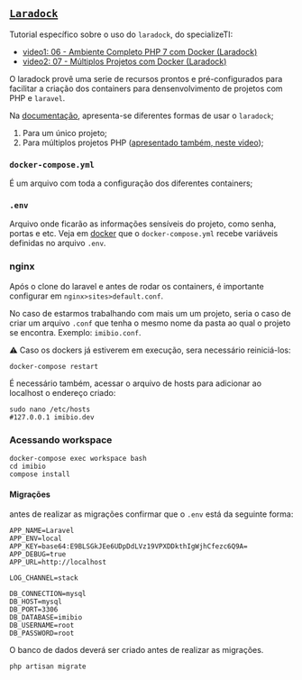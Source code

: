 ## [`Laradock`](https://laradock.io/)

Tutorial específico sobre o uso do `laradock`, do specializeTI:

* [video1: 06 - Ambiente Completo PHP 7 com Docker (Laradock)
](https://www.youtube.com/watch?v=6XfZLqoywz4)
* [video2: 07 - Múltiplos Projetos com Docker (Laradock)](https://www.youtube.com/watch?v=lKhlG4xHKGM)

O laradock provê uma serie de recursos prontos e pré-configurados para facilitar a criação dos containers para densenvolvimento de projetos com PHP e `laravel`.

Na [documentação](https://laradock.io/getting-started/#installation), apresenta-se diferentes formas de usar o `laradock`;
1. Para um único projeto;
2. Para múltiplos projetos PHP ([apresentado também, neste video](https://www.youtube.com/watch?v=lKhlG4xHKGM));

### `docker-compose.yml`

É um arquivo com toda a configuração dos diferentes containers;

### `.env`

Arquivo onde ficarão as informações sensíveis do projeto, como senha, portas e etc. Veja em [docker](./docker.md#env-e-docker-compose.yml) que o `docker-compose.yml` recebe variáveis definidas no arquivo `.env`.

### nginx

Após o clone do laravel e antes de rodar os containers, é importante configurar em `nginx>sites>default.conf`.

No caso de estarmos trabalhando com mais um um projeto, seria o caso de criar um arquivo `.conf` que tenha o mesmo nome da pasta ao qual o projeto se encontra. Exemplo: `imibio.conf`.

:warning: Caso os dockers já estiverem em execução, sera necessário reiniciá-los:

```commandline
docker-compose restart
```

É necessário também, acessar o arquivo de hosts para adicionar ao localhost o endereço criado:
```
sudo nano /etc/hosts
#127.0.0.1 imibio.dev
```

### Acessando workspace

```
docker-compose exec workspace bash
cd imibio
compose install
```

#### Migrações

antes de realizar as migrações confirmar que o `.env` está da seguinte forma:

```commandline
APP_NAME=Laravel
APP_ENV=local
APP_KEY=base64:E9BLSGkJEe6UDpDdLVz19VPXDDkthIgWjhCfezc6Q9A=
APP_DEBUG=true
APP_URL=http://localhost

LOG_CHANNEL=stack

DB_CONNECTION=mysql
DB_HOST=mysql
DB_PORT=3306
DB_DATABASE=imibio
DB_USERNAME=root
DB_PASSWORD=root
```

O banco de dados deverá ser criado antes de realizar as migrações.

```commandline
php artisan migrate
```
